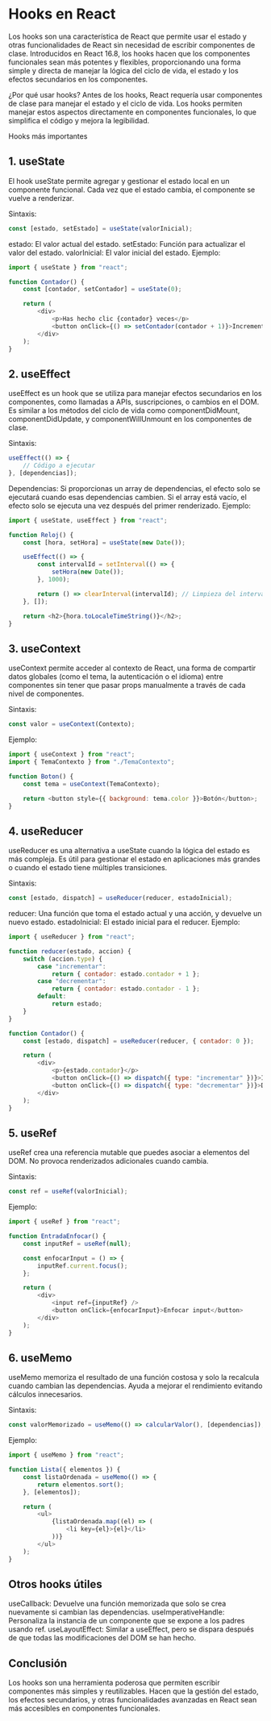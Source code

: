 # Hooks en React

Los hooks son una característica de React que permite usar el estado y otras funcionalidades de React sin necesidad de escribir componentes de clase. Introducidos en React 16.8, los hooks hacen que los componentes funcionales sean más potentes y flexibles, proporcionando una forma simple y directa de manejar la lógica del ciclo de vida, el estado y los efectos secundarios en los componentes.

¿Por qué usar hooks?
Antes de los hooks, React requería usar componentes de clase para manejar el estado y el ciclo de vida. Los hooks permiten manejar estos aspectos directamente en componentes funcionales, lo que simplifica el código y mejora la legibilidad.

Hooks más importantes

## 1. useState

El hook useState permite agregar y gestionar el estado local en un componente funcional. Cada vez que el estado cambia, el componente se vuelve a renderizar.

Sintaxis:

```javascript
const [estado, setEstado] = useState(valorInicial);
```

estado: El valor actual del estado.
setEstado: Función para actualizar el valor del estado.
valorInicial: El valor inicial del estado.
Ejemplo:

```javascript
import { useState } from "react";

function Contador() {
	const [contador, setContador] = useState(0);

	return (
		<div>
			<p>Has hecho clic {contador} veces</p>
			<button onClick={() => setContador(contador + 1)}>Incrementar</button>
		</div>
	);
}
```

## 2. useEffect

useEffect es un hook que se utiliza para manejar efectos secundarios en los componentes, como llamadas a APIs, suscripciones, o cambios en el DOM. Es similar a los métodos del ciclo de vida como componentDidMount, componentDidUpdate, y componentWillUnmount en los componentes de clase.

Sintaxis:

```javascript
useEffect(() => {
	// Código a ejecutar
}, [dependencias]);
```

Dependencias: Si proporcionas un array de dependencias, el efecto solo se ejecutará cuando esas dependencias cambien. Si el array está vacío, el efecto solo se ejecuta una vez después del primer renderizado.
Ejemplo:

```javascript
import { useState, useEffect } from "react";

function Reloj() {
	const [hora, setHora] = useState(new Date());

	useEffect(() => {
		const intervalId = setInterval(() => {
			setHora(new Date());
		}, 1000);

		return () => clearInterval(intervalId); // Limpieza del intervalo al desmontar
	}, []);

	return <h2>{hora.toLocaleTimeString()}</h2>;
}
```

## 3. useContext

useContext permite acceder al contexto de React, una forma de compartir datos globales (como el tema, la autenticación o el idioma) entre componentes sin tener que pasar props manualmente a través de cada nivel de componentes.

Sintaxis:

```javascript
const valor = useContext(Contexto);
```

Ejemplo:

```javascript
import { useContext } from "react";
import { TemaContexto } from "./TemaContexto";

function Boton() {
	const tema = useContext(TemaContexto);

	return <button style={{ background: tema.color }}>Botón</button>;
}
```

## 4. useReducer

useReducer es una alternativa a useState cuando la lógica del estado es más compleja. Es útil para gestionar el estado en aplicaciones más grandes o cuando el estado tiene múltiples transiciones.

Sintaxis:

```javascript
const [estado, dispatch] = useReducer(reducer, estadoInicial);
```

reducer: Una función que toma el estado actual y una acción, y devuelve un nuevo estado.
estadoInicial: El estado inicial para el reducer.
Ejemplo:

```javascript
import { useReducer } from "react";

function reducer(estado, accion) {
	switch (accion.type) {
		case "incrementar":
			return { contador: estado.contador + 1 };
		case "decrementar":
			return { contador: estado.contador - 1 };
		default:
			return estado;
	}
}

function Contador() {
	const [estado, dispatch] = useReducer(reducer, { contador: 0 });

	return (
		<div>
			<p>{estado.contador}</p>
			<button onClick={() => dispatch({ type: "incrementar" })}>Incrementar</button>
			<button onClick={() => dispatch({ type: "decrementar" })}>Decrementar</button>
		</div>
	);
}
```

## 5. useRef

useRef crea una referencia mutable que puedes asociar a elementos del DOM. No provoca renderizados adicionales cuando cambia.

Sintaxis:

```javascript
const ref = useRef(valorInicial);
```

Ejemplo:

```javascript
import { useRef } from "react";

function EntradaEnfocar() {
	const inputRef = useRef(null);

	const enfocarInput = () => {
		inputRef.current.focus();
	};

	return (
		<div>
			<input ref={inputRef} />
			<button onClick={enfocarInput}>Enfocar input</button>
		</div>
	);
}
```

## 6. useMemo

useMemo memoriza el resultado de una función costosa y solo la recalcula cuando cambian las dependencias. Ayuda a mejorar el rendimiento evitando cálculos innecesarios.

Sintaxis:

```javascript
const valorMemorizado = useMemo(() => calcularValor(), [dependencias]);
```

Ejemplo:

```javascript
import { useMemo } from "react";

function Lista({ elementos }) {
	const listaOrdenada = useMemo(() => {
		return elementos.sort();
	}, [elementos]);

	return (
		<ul>
			{listaOrdenada.map((el) => (
				<li key={el}>{el}</li>
			))}
		</ul>
	);
}
```

## Otros hooks útiles

useCallback: Devuelve una función memorizada que solo se crea nuevamente si cambian las dependencias.
useImperativeHandle: Personaliza la instancia de un componente que se expone a los padres usando ref.
useLayoutEffect: Similar a useEffect, pero se dispara después de que todas las modificaciones del DOM se han hecho.

## Conclusión

Los hooks son una herramienta poderosa que permiten escribir componentes más simples y reutilizables. Hacen que la gestión del estado, los efectos secundarios, y otras funcionalidades avanzadas en React sean más accesibles en componentes funcionales.
